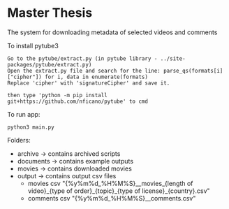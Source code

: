 # Master Thesis

The system for downloading metadata of selected videos and comments

To install pytube3
    
    Go to the pytube/extract.py (in pytube library - ../site-packages/pytube/extract.py)
    Open the extract.py file and search for the line: parse_qs(formats[i]["cipher"]) for i, data in enumerate(formats)
    Replace 'cipher' with 'signatureCipher' and save it.
    
    then type 'python -m pip install git+https://github.com/nficano/pytube' to cmd

To run app:

    python3 main.py


Folders:

- archive -> contains archived scripts
- documents -> contains example outputs
- movies -> contains downloaded movies  
- output -> contains output csv files
    - movies csv "{%y%m%d_%H%M%S}\_\_movies_{length of video}\_{type of order}\_{topic}\_{type of license}\_{country}.csv"
    - comments csv "{%y%m%d_%H%M%S}\_\_comments.csv"